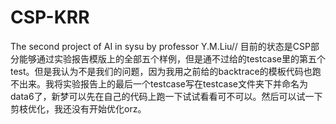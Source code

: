 # CSP-KRR
The second project of AI in sysu by professor Y.M.Liu//
目前的状态是CSP部分能够通过实验报告模版上的全部五个样例，但是通不过给的testcase里的第五个test。但是我认为不是我们的问题，因为我用之前给的backtrace的模板代码也跑不出来。我将实验报告上的最后一个testcase写在testcase文件夹下并命名为data6了，新梦可以先在自己的代码上跑一下试试看看可不可以。然后可以试一下剪枝优化，我还没有开始优化orz。
